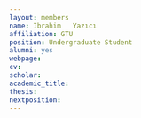 ```yaml
---
layout: members
name: Ibrahim	Yazıcı
affiliation: GTU
position: Undergraduate Student
alumni: yes
webpage:
cv:
scholar:
academic_title:
thesis:
nextposition:
---
```

